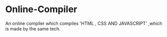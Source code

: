 # Online-Compiler
An online compiler which compiles 'HTML , CSS AND JAVASCRIPT' ,which is made by the same tech.
